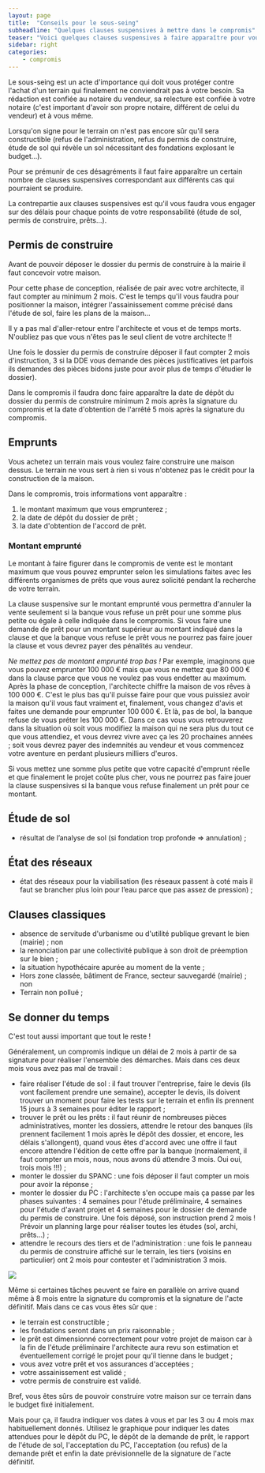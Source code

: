 ```yaml
---
layout: page
title:  "Conseils pour le sous-seing"
subheadline: "Quelques clauses suspensives à mettre dans le compromis"
teaser: "Voici quelques clauses suspensives à faire apparaître pour vous protéger d'une mauvaise surprise"
sidebar: right
categories:
    - compromis
---
```


Le sous-seing est un acte d'importance qui doit vous protéger contre l'achat d'un terrain qui finalement ne conviendrait pas à votre besoin. Sa rédaction est confiée au notaire du vendeur, sa relecture est confiée à votre notaire (c'est important d'avoir son propre notaire, différent de celui du vendeur) et à vous même.

Lorsqu'on signe pour le terrain on n'est pas encore sûr qu'il sera constructible (refus de l'administration, refus du permis de construire, étude de sol qui révèle un sol nécessitant des fondations explosant le budget...). 

Pour se prémunir de ces désagréments il faut faire apparaître un certain nombre de clauses suspensives correspondant aux différents cas qui pourraient se produire. 

La contrepartie aux clauses suspensives est qu'il vous faudra vous engager sur des délais pour chaque points de votre responsabilité (étude de sol, permis de construire, prêts...).


## Permis de construire
Avant de pouvoir déposer le dossier du permis de construire à la mairie il faut concevoir votre maison. 

Pour cette phase de conception, réalisée de pair avec votre architecte, il faut compter au minimum 2 mois. C'est le temps qu'il vous faudra pour positionner la maison, intégrer l'assainissement comme précisé dans l'étude de sol, faire les plans de la maison... 

Il y a pas mal d'aller-retour entre l'architecte et vous et de temps morts. N'oubliez pas que vous n'êtes pas le seul client de votre architecte !!

Une fois le dossier du permis de construire déposer il faut compter 2 mois d'instruction, 3 si la DDE vous demande des pièces justificatives (et parfois ils demandes des pièces bidons juste pour avoir plus de temps d'étudier le dossier).

Dans le compromis il faudra donc faire apparaître la date de dépôt du dossier du permis de construire minimum 2 mois après la signature du compromis et la date d'obtention de l'arrêté 5 mois après la signature du compromis.

## Emprunts
Vous achetez un terrain mais vous voulez faire construire une maison dessus. Le terrain ne vous sert à rien si vous n'obtenez pas le crédit pour la construction de la maison.

Dans le compromis, trois informations vont apparaître :

1. le montant maximum que vous emprunterez ;
2. la date de dépôt du dossier de prêt ;
3. la date d'obtention de l'accord de prêt.
 
### Montant emprunté
Le montant à faire figurer dans le compromis de vente est le montant maximum que vous pouvez emprunter selon les simulations faites avec les différents organismes de prêts que vous aurez solicité pendant la recherche de votre terrain.

La clause suspensive sur le montant emprunté vous permettra d'annuler la vente seulement si la banque vous refuse un prêt pour une somme plus petite ou égale à celle indiquée dans le compromis. Si vous faire une demande de prêt pour un montant supérieur au montant indiqué dans la clause et que la banque vous refuse le prêt vous ne pourrez pas faire jouer la clause et vous devrez payer des pénalités au vendeur.

*Ne mettez pas de montant emprunté trop bas !* 
Par exemple, imaginons que vous pouvez emprunter 100 000 € mais que vous ne mettez que 80 000 € dans la clause parce que vous ne voulez pas vous endetter au maximum. Après la phase de conception, l'architecte chiffre la maison de vos rêves à 100 000 €. C'est le plus bas qu'il puisse faire pour que vous puissiez avoir la maison qu'il vous faut vraiment et, finalement, vous changez d'avis et faites une demande pour emprunter 100 000 €. Et là, pas de bol, la banque refuse de vous préter les 100 000 €. Dans ce cas vous vous retrouverez dans la situation où soit vous modifiez la maison qui ne sera plus du tout ce que vous attendiez, et vous devrez vivre avec ça les 20 prochaines années ; soit vous devrez payer des indemnités au vendeur et vous commencez votre aventure en perdant plusieurs milliers d'euros.

Si vous mettez une somme plus petite que votre capacité d'emprunt réelle et que finalement le projet coûte plus cher, vous ne pourrez pas faire jouer la clause suspensives si la banque vous refuse finalement un prêt pour ce montant.

## Étude de sol
- résultat de l’analyse de sol (si fondation trop profonde => annulation) ;

## État des réseaux
- état des réseaux pour la viabilisation (les réseaux passent à coté mais il faut se brancher plus loin pour l’eau parce que pas assez de pression) ;

## Clauses classiques
- absence de servitude d'urbanisme ou d'utilité publique grevant le bien (mairie) ; non
- la renonciation par une collectivité publique à son droit de préemption sur le bien ;
- la situation hypothécaire apurée au moment de la vente ;
- Hors zone classée, bâtiment de France, secteur sauvegardé (mairie) ; non
- Terrain non pollué ;

## Se donner du temps
C'est tout aussi important que tout le reste !

Généralement, un compromis indique un délai de 2 mois à partir de sa signature pour réaliser l'ensemble des démarches. Mais dans ces deux mois vous avez pas mal de travail :

- faire réaliser l'étude de sol : il faut trouver l'entreprise, faire le devis (ils vont facilement prendre une semaine), accepter le devis, ils doivent trouver un moment pour faire les tests sur le terrain et enfin ils prennent 15 jours à 3 semaines pour éditer le rapport ;
- trouver le prêt ou les prêts : il faut réunir de nombreuses pièces administratives, monter les dossiers, attendre le retour des banques (ils prennent facilement 1 mois après le dépôt des dossier, et encore, les délais s'allongent), quand vous êtes d'accord avec une offre il faut encore attendre l'édition de cette offre par la banque (normalement, il faut compter un mois, nous, nous avons dû attendre 3 mois. Oui oui, trois mois !!!) ;
- monter le dossier du SPANC : une fois déposer il faut compter un mois pour avoir la réponse ;
- monter le dossier du PC : l'architecte s'en occupe mais ça passe par les phases suivantes : 4 semaines pour l'étude préliminaire, 4 semaines pour l'étude d'avant projet et 4 semaines pour le dossier de demande du permis de construire. Une fois déposé, son instruction prend 2 mois !
Prévoir un planning large pour réaliser toutes les études (sol, archi, prêts...) ;
- attendre le recours des tiers et de l'administration : une fois le panneau du permis de construire affiché sur le terrain, les tiers (voisins en particulier) ont 2 mois pour contester et l'administration 3 mois.

<div class="row">
    <div class="large-12 text-center column">
        <img src="{{ site.urlimg }}/delais-clauses.png"/>
    </div>
</div>

Même si certaines tâches peuvent se faire en parallèle on arrive quand même à 8 mois entre la signature du compromis et la signature de l'acte définitif. Mais dans ce cas vous êtes sûr que :

- le terrain est constructible ;
- les fondations seront dans un prix raisonnable ;
- le prêt est dimensionné correctement pour votre projet de maison car à la fin de l'étude préliminaire l'architecte aura revu son estimation et éventuellement corrigé le projet pour qu'il tienne dans le budget ;
- vous avez votre prêt et vos assurances d'acceptées ;
- votre assainissement est validé ;
- votre permis de construire est validé.

Bref, vous êtes sûrs de pouvoir construire votre maison sur ce terrain dans le budget fixé initialement.

Mais pour ça, il faudra indiquer vos dates à vous et par les 3 ou 4 mois max habituellement donnés. Utilisez le graphique pour indiquer les dates attendues pour le dépôt du PC, le dépôt de la demande de prêt, le rapport de l'étude de sol, l'acceptation du PC, l'acceptation (ou refus) de la demande prêt et enfin la date prévisionnelle de la signature de l'acte définitif.

